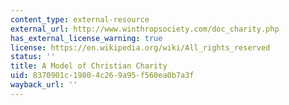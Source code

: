 ```yaml
---
content_type: external-resource
external_url: http://www.winthropsociety.com/doc_charity.php
has_external_license_warning: true
license: https://en.wikipedia.org/wiki/All_rights_reserved
status: ''
title: A Model of Christian Charity
uid: 8370901c-1980-4c26-9a95-f560ea0b7a3f
wayback_url: ''
---
```


